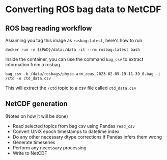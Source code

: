 # Converting ROS bag data to NetCDF

## ROS bag reading workflow

Assuming you tag this image as `rosbag:latest`, here's how to run

```
docker run -v ${PWD}/data:/data -it --rm rosbag:latest bash
```

Inside the container, you can use the command `bag_csv` to extract information from a rosbag.

```
bag_csv -b /data/rosbags/phyto-arm_zeus_2023-02-09-19-11-39_0.bag -i /ctd -o ctd_data.csv
```

This will extract the `/ctd` topic to a csv file called `ctd_data.csv`

## NetCDF generation

(Notes on how it will be done)

* Read selected topics from bag csv using Pandas `read_csv`
* Convert UNIX epoch timestamps to datetime index
* Do any other necessary dtype corrections if Pandas infers them wrong
* Generate timeseries
* Perform any necessary processing
* Write to NetCDF
